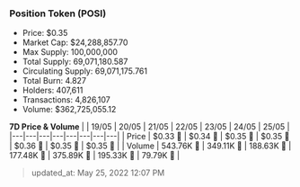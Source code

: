 
  ### Position Token (POSI)
  - Price: $0.35
  - Market Cap: $24,288,857.70
  - Max Supply: 100,000,000
  - Total Supply: 69,071,180.587
  - Circulating Supply: 69,071,175.761
  - Total Burn: 4.827
  - Holders: 407,611
  - Transactions: 4,826,107
  - Volume: $362,725,055.12

  **7D Price & Volume**
  | | 19&#x2F;05 | 20&#x2F;05 | 21&#x2F;05 | 22&#x2F;05 | 23&#x2F;05 | 24&#x2F;05 | 25&#x2F;05 |
  |---|---|---|---|---|---|---|---|
  | Price | $0.33 🚀 | $0.34 🚀 | $0.35 🚀 | $0.35 🚀 | $0.36 🚀 | $0.35 🔻 | $0.35 🔻 |
  | Volume | 543.76K 🚀 | 349.11K 🔻 | 188.63K 🔻 | 177.48K 🔻 | 375.89K 🚀 | 195.33K 🔻 | 79.79K 🔻 |

  > updated_at: May 25, 2022 12:07 PM
